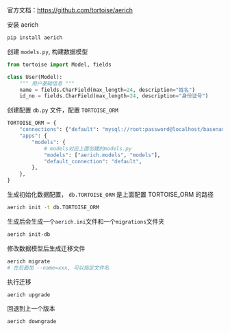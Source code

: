 官方文档：<https://github.com/tortoise/aerich>

安装 aerich

```bash
pip install aerich
```

创建 `models.py`, 构建数据模型

```python
from tortoise import Model, fields

class User(Model):
    """ 用户基础信息 """
    name = fields.CharField(max_length=24, description="姓名")
    id_no = fields.CharField(max_length=24, description="身份证号")
```

创建配置 `db.py` 文件，配置 `TORTOISE_ORM`

```python
TORTOISE_ORM = {
    "connections": {"default": "mysql://root:password@localhost/basename"},
    "apps": {
        "models": {
            # models对应上面创建的models.py
            "models": ["aerich.models", "models"], 
            "default_connection": "default",
        },
    },
}
```

生成初始化数据配置， `db.TORTOISE_ORM` 是上面配置 TORTOISE_ORM 的路径

```bash
aerich init -t db.TORTOISE_ORM
```

生成后会生成一个`aerich.ini`文件和一个`migrations`文件夹

```bash
aerich init-db
```

修改数据模型后生成迁移文件

```bash
aerich migrate
# 在后面加 --name=xxx, 可以指定文件名
```

执行迁移

```bash
aerich upgrade
```

回退到上一个版本

```bash
aerich downgrade
```

